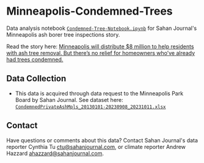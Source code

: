 # Minneapolis-Condemned-Trees
Data analysis notebook [`Condemned-Tree-Notebook.ipynb`](https://github.com/sahanjournal/Minneapolis-Condemned-Trees/blob/main/Condemned-Tree-Notebook.ipynb) for Sahan Journal's Minneapolis ash borer tree inspections story.

Read the story here: [Minneapolis will distribute $8 million to help residents with ash tree removal. But there’s no relief for homeowners who’ve already had trees condemned.](https://sahanjournal.com/climate-environment/ash-tree-removal-grant-minneapolis-homeowner-property-tax-assessment/)

## Data Collection
- This data is acquired through data request to the Minneapolis Park Board by Sahan Journal. See dataset here: [`CondemnedPrivateAshMpls_20130101-20230908_20231011.xlsx`](https://github.com/sahanjournal/Minneapolis-Condemned-Trees/blob/main/CondemnedPrivateAshMpls_20130101-20230908_20231011.xlsx)

## Contact
Have questions or comments about this data? Contact Sahan Journal's data reporter Cynthia Tu ctu@sahanjournal.com, or climate reporter Andrew Hazzard ahazzard@sahanjournal.com.


